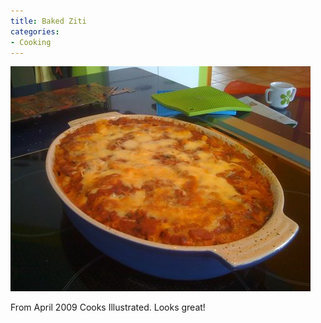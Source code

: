 ```yaml
---
title: Baked Ziti
categories:
- Cooking
---
```


![](/assets/posts/2009/e0228bc311b4b87e2c89b94c9ee88b7b.png)
  



From April 2009 Cooks Illustrated. Looks great!
